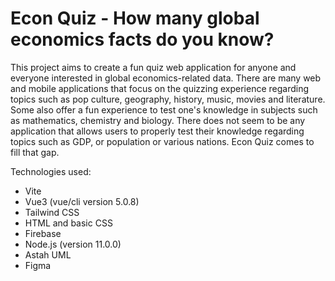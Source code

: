 # Econ Quiz - How many global economics facts do you know?

This project aims to create a fun quiz web application for anyone and everyone interested in global economics-related data. There are many web and mobile applications that focus on the quizzing experience regarding topics such as pop culture, geography, history, music, movies and literature. Some also offer a fun experience to test one's knowledge in subjects such as mathematics, chemistry and biology. There does not seem to be any application that allows users to properly test their knowledge regarding topics such as GDP, or population or various nations. Econ Quiz comes to fill that gap.

Technologies used:

- Vite
- Vue3 (vue/cli version 5.0.8)
- Tailwind CSS
- HTML and basic CSS
- Firebase
- Node.js (version 11.0.0)
- Astah UML
- Figma